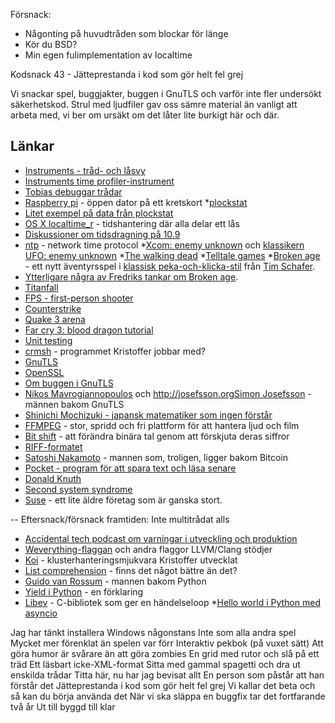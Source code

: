 Försnack:
* Någonting på huvudtråden som blockar för länge
* Kör du BSD?
* Min egen fulimplementation av localtime

Kodsnack 43 - Jätteprestanda i kod som gör helt fel grej

Vi snackar spel, buggjakter, buggen i GnuTLS och varför inte fler undersökt säkerhetskod. Strul med ljudfiler gav oss sämre material än vanligt att arbeta med, vi ber om ursäkt om det låter lite burkigt här och där.

## Länkar ##
* [Instruments - tråd- och låsvy](https://developer.apple.com/library/mac/documentation/AnalysisTools/Reference/Instruments_User_Reference/ThreadStates/ThreadStates.html)
* [Instruments time profiler-instrument](https://developer.apple.com/library/mac/documentation/AnalysisTools/Reference/Instruments_User_Reference/TimeProfilerInstrument/TimeProfilerInstrument.html)
* [Tobias debuggar trådar](http://bjoreman.com/images/tobiasThreads.png)
* [Raspberry pi](http://en.wikipedia.org/wiki/Raspberry_Pi) - öppen dator på ett kretskort
*[plockstat](http://www.lehman.cuny.edu/cgi-bin/man-cgi?plockstat+1)
* [Litet exempel på data från plockstat](https://gist.github.com/tru/9397446)
* [OS X localtime_r](https://developer.apple.com/library/mac/documentation/Darwin/Reference/Manpages/man3/localtime.3.html) - tidshantering där alla delar ett lås
* [Diskussioner om tidsdragning på 10.9](http://apple.stackexchange.com/questions/117844/clock-wont-keep-time-after-mavericks-installation)
* [ntp](http://en.wikipedia.org/wiki/Network_Time_Protocol) - network time protocol
*[Xcom: enemy unknown](http://www.xcom.com/enemyunknown/entry) och [klassikern UFO: enemy unknown](http://en.wikipedia.org/wiki/UFO:_Enemy_Unknown)
*[The walking dead](https://www.telltalegames.com/walkingdead/)
*[Telltale games](https://www.telltalegames.com)
*[Broken age](http://www.brokenagegame.com) - ett nytt äventyrsspel i [klassisk peka-och-klicka-stil](http://en.wikipedia.org/wiki/Point-and-click_adventure_game#Point-and-click_adventure) från [Tim Schafer](http://en.wikipedia.org/wiki/Tim_Schafer).
* [Ytterligare några av Fredriks tankar om Broken age](http://www.bjoreman.com/thoughts/doubleFineJourney.html).
* [Titanfall](http://www.titanfall.com)
* [FPS - first-person shooter](http://en.wikipedia.org/wiki/First_person_shooterhttp://en.wikipedia.org/wiki/CounterStrike)
* [Counterstrike](http://en.wikipedia.org/wiki/CounterStrike)
* [Quake 3 arena](http://en.wikipedia.org/wiki/Quake_3)
* [Far cry 3: blood dragon tutorial](https://www.youtube.com/watch?v=pItOJfE_GYg)
* [Unit testing](http://en.wikipedia.org/wiki/Unit_testing)
* [crmsh](http://crmsh.nongnu.org) - programmet Kristoffer jobbar med?
* [GnuTLS](http://en.wikipedia.org/wiki/GnuTLS)
* [OpenSSL](https://www.openssl.org)
* [Om buggen i GnuTLS](http://blog.existentialize.com/the-story-of-the-gnutls-bug.html)
* [Nikos Mavrogiannopoulos](http://nmav.gnutls.org) och [http://josefsson.orgSimon Josefsson](http://josefsson.org) - männen bakom GnuTLS
* [Shinichi Mochizuki - japansk matematiker som ingen förstår](http://www.tokyotimes.com/2012/a-mysterious-mind-from-japan-puzzles-mathematicians/)
* [FFMPEG](http://www.ffmpeg.org) - stor, spridd och fri plattform för att hantera ljud och film
* [Bit shift](http://en.wikipedia.org/wiki/Bitwise_operation#Bit_shifts) - att förändra binära tal genom att förskjuta deras siffror
* [RIFF-formatet](http://en.wikipedia.org/wiki/Resource_Interchange_File_Formathttps://getpocket.com)
* [Satoshi Nakamoto](http://mag.newsweek.com/2014/03/14/bitcoin-satoshi-nakamoto.html) - mannen som, troligen, ligger bakom Bitcoin
* [Pocket - program för att spara text och läsa senare](https://getpocket.com)
* [Donald Knuth](http://en.wikipedia.org/wiki/Donald_Knuth)
* [Second system syndrome](http://en.wikipedia.org/wiki/Second-system_effect)
* [Suse](https://www.suse.com) - ett lite äldre företag som är ganska stort.

-- Eftersnack/försnack framtiden: Inte multitrådat alls
* [Accidental tech podcast om varningar i utveckling och produktion](http://atp.fm/episodes/54-goto-fail)
* [Weverything-flaggan](http://blog.bignerdranch.com/798-a-bit-on-warnings/) och andra flaggor LLVM/Clang stödjer
* [Koi](https://github.com/krig/koi) - klusterhanteringsmjukvara Kristoffer utvecklat
* [List comprehension](http://en.wikipedia.org/wiki/List_comprehension) - finns det något bättre än det?
 * [Guido van Rossum](http://en.wikipedia.org/wiki/Guido_van_Rossum) - mannen bakom Python
* [Yield i Python](http://stackoverflow.com/questions/231767/the-python-yield-keyword-explained) - en förklaring
* [Libev](http://software.schmorp.de/pkg/libev.html) - C-bibliotek som ger en händelseloop
*[Hello world i Python med asyncio](http://docs.python.org/3.4/library/asyncio-task.html#example-hello-world-coroutine)

Jag har tänkt installera Windows någonstans
Inte som alla andra spel
Mycket mer förenklat än spelen var förr
Interaktiv pekbok (på vuxet sätt)
Att göra humor är svårare än att göra zombies
En grid med rutor och slå på ett träd
Ett läsbart icke-XML-format
Sitta med gammal spagetti och dra ut enskilda trådar
Titta här, nu har jag bevisat allt
En person som påstår att han förstår det
Jätteprestanda i kod som gör helt fel grej
Vi kallar det beta och så kan du börja använda det
När vi ska släppa en buggfix tar det fortfarande två år
Ut till byggd till klar
